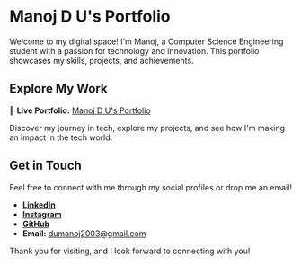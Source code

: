 # Manoj D U's Portfolio

Welcome to my digital space! I'm Manoj, a Computer Science Engineering student with a passion for technology and innovation. This portfolio showcases my skills, projects, and achievements.

## Explore My Work

🔗 **Live Portfolio:** [Manoj D U's Portfolio](https://manojdu.github.io/mylandingpage/)

Discover my journey in tech, explore my projects, and see how I'm making an impact in the tech world.

## Get in Touch

Feel free to connect with me through my social profiles or drop me an email!

- **[LinkedIn](https://www.linkedin.com/in/manojdu2003)**
- **[Instagram](https://www.instagram.com/_manoj_d_u_/)**
- **[GitHub](https://github.com/manojdu/)**
- **Email:** dumanoj2003@gmail.com

Thank you for visiting, and I look forward to connecting with you!
